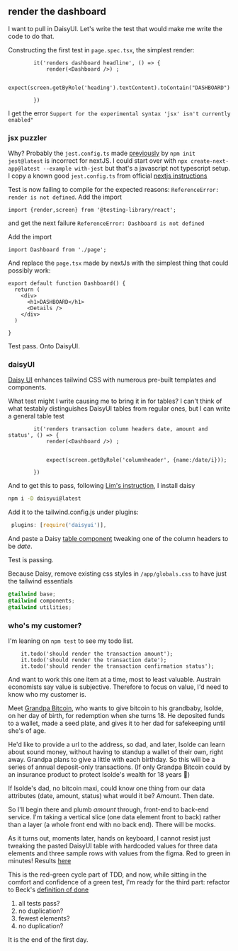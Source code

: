 
## render the dashboard
I want to pull in DaisyUI. Let's write the test that would make me write the code to do that.

Constructing the first test in ```page.spec.tsx```, the simplest render:
```tsx
        it('renders dashboard headline', () => {
            render(<Dashboard />) ;

            expect(screen.getByRole('heading').textContent).toContain("DASHBOARD")         

        })
```

I get the error ```Support for the experimental syntax 'jsx' isn't currently enabled"```
### jsx puzzler

Why? Probably the ```jest.config.ts``` made [previously](s01-02.md) by ```npm init jest@latest``` is incorrect for nextJS. I could start over with
```npx create-next-app@latest --example with-jest``` but that's a javascript not typescript setup. I copy a known good ```jest.config.ts``` from official [nextjs instructions](https://nextjs.org/docs/app/building-your-application/testing/jest#manual-setup)

Test is now failing to compile for the expected reasons: ```ReferenceError: render is not defined```. Add the import 
```tsx
import {render,screen} from '@testing-library/react';
``` 
and get the next failure ```ReferenceError: Dashboard is not defined```

Add the import
```tsx
import Dashboard from './page';
```

And replace the ```page.tsx``` made by nextJs with the simplest thing that could possibly work:

```tsx
export default function Dashboard() {
  return (
    <div>
      <h1>DASHBOARD</h1>
      <Details />
    </div>
  )

}
```

Test pass. Onto DaisyUI. 

### daisyUI

[Daisy UI](https://daisyui.com/) enhances tailwind CSS with numerous pre-built templates and components. 

What test might I write causing me to bring it in for tables? I can't think of what testably distinguishes DaisyUI tables from regular ones, but I can write a general table test
```tsx
        it('renders transaction column headers date, amount and status', () => {
            render(<Dashboard />) ;

  
            expect(screen.getByRole('columnheader', {name:/date/i}));

        })
```

And to get this to pass, following [Lim's instruction](https://www.amazon.com/NextJS-13-React-Crash-Course-ebook/dp/B0CG67TMLX/ref=sr_1_1?sr=8-1), I install daisy
```bash
npm i -D daisyui@latest
```

Add it to the tailwind.config.js under plugins:
```ts
 plugins: [require('daisyui')],
```


And paste a Daisy [table component](https://daisyui.com/components/table/)
tweaking one of the column headers to be *date*. 

Test is passing. 

Because Daisy, remove existing css styles in ```/app/globals.css``` to have just the tailwind essentials
```css
@tailwind base;
@tailwind components;
@tailwind utilities;

```
### who's my customer?

I'm leaning on ```npm test``` to see my todo list.
```tsx
    it.todo('should render the transaction amount');
    it.todo('should render the transaction date');
    it.todo('should render the transaction confirmation status');
```

And want to work this one item at a time, most to least valuable. Austrain economists say value is subjective. Therefore to focus on value, I'd need to know who my customer is. 

Meet [Grandpa Bitcoin](personae/grandpa_b.md), who wants to give bitcoin to his grandbaby, Isolde, on her day of birth, for redemption when she turns 18. He deposited funds to a wallet, made a seed plate, and gives it to her dad for safekeeping until she's of age.  

He'd like to provide a url to the address, so dad, and later, Isolde can learn about sound money, without having to standup a wallet of their own, right away. Grandpa plans to give a little with each birthday. So this will be a series of annual deposit-only transactions. (If only Grandpa Bitcoin could by an insurance product to protect Isolde's wealth for 18 years 🤔)

If Isolde's dad, no bitcoin maxi, could know one thing from our data attributes (date, amount, status) what would it be? Amount. Then date. 

So I'll begin there and plumb *amount* through, front-end to back-end service. I'm taking a vertical slice (one data element front to back) rather than a layer (a whole front end with no back end).  There will be mocks.
 
As it turns out, moments later, hands on keyboard, I cannot resist just tweaking the pasted DaisyUI table with hardcoded values for three data elements and three sample rows with values from the figma. Red to green in minutes! Results [here](https://github.com/awostenberg/solid-dollop/blob/bad6c661138efc97b9208acbf6f5ece3c2310171/src/app/page.tsx)

This is the red-green cycle part of TDD, 
and now, while sitting in the comfort and confidence of a green test,
I'm ready for the third part: refactor to Beck's [definition of done](https://www.martinfowler.com/bliki/BeckDesignRules.html)


1. all tests pass?
1. no duplication?
1. fewest elements?
1. no duplication?

It is the end of the first day. 
